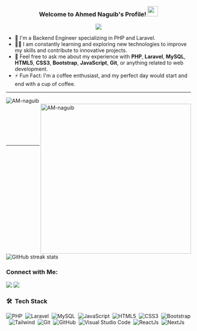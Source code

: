 <h3 align="center">
  Welcome to Ahmed Naguib's Profile!
  <img src="https://media.giphy.com/media/hvRJCLFzcasrR4ia7z/giphy.gif" width="28">
</h3>

<!-- Typing SVG by DenverCoder1 - https://github.com/DenverCoder1/readme-typing-svg -->
<p align="center">
  <a href="https://github.com/DenverCoder1/readme-typing-svg"><img src="https://readme-typing-svg.herokuapp.com/?lines=Backend%20Developer%20(PHP%20Laravel);Always%20learning%20new%20things&font=Fira%20Code&center=true&width=440&height=45&color=f75c7e&vCenter=true&size=22"></a>
</p> 

- 🏢 I'm a Backend Engineer specializing in PHP and Laravel.
- 👨‍💻 I am constantly learning and exploring new technologies to improve my skills and contribute to innovative projects.
- 💬 Feel free to ask me about my experience with **PHP**, **Laravel**, **MySQL**, **HTML5**, **CSS3**, **Bootstrap**, **JavaScript**, **Git**, or anything related to web development.
- ⚡ Fun Fact: I'm a coffee enthusiast, and my perfect day would start and end with a cup of coffee.

<hr/>

<p><img align="left" src="https://github-readme-stats.vercel.app/api/top-langs?username=AM-naguib&show_icons=true&locale=en&layout=compact&theme=chartreuse-dark" alt="AM-naguib" /></p>
<p>&nbsp;<img align="right" src="https://github-readme-stats.vercel.app/api?username=AM-naguib&show_icons=true&locale=en&theme=chartreuse-dark" alt="AM-naguib" width="410" /></p>

<br><br><br><br><br>
<hr>

![GitHub streak stats](https://github-readme-streak-stats.herokuapp.com/?user=AM-naguib&show_icons=true&locale=en&layout=compact&theme=chartreuse-dark)

### Connect with Me:

<a href="https://www.linkedin.com/in/am-naguib/" target="_blank"><img src="https://img.shields.io/badge/-Ahmed%20Naguib-0077B5?style=for-the-badge&logo=Linkedin&logoColor=white"/></a>
<a href="https://github.com/am-naguib" target="_blank"><img src="https://img.shields.io/badge/-GitHub-05122A?style=for-the-badge&logo=github&logoColor=white"/></a>

### 🛠 &nbsp;Tech Stack
![PHP](https://img.shields.io/badge/-Php-05122A?style=flat&logo=php)&nbsp;
![Laravel](https://img.shields.io/badge/-Laravel-05122A?style=flat&logo=laravel)&nbsp;
![MySQL](https://img.shields.io/badge/-Mysql-05122A?style=flat&logo=mysql)&nbsp;
![JavaScript](https://img.shields.io/badge/-JavaScript-05122A?style=flat&logo=javascript)&nbsp;
![HTML5](https://img.shields.io/badge/-HTML5-05122A?style=flat&logo=HTML5)&nbsp;
![CSS3](https://img.shields.io/badge/-CSS3-05122A?style=flat&logo=CSS3&logoColor=1572B6)&nbsp;
![Bootstrap](https://img.shields.io/badge/-Bootstrap-05122A?style=flat&logo=bootstrap)&nbsp;
![Tailwind](https://img.shields.io/badge/-Tailwind-05122A?style=flat&logo=tailwind)&nbsp;
![Git](https://img.shields.io/badge/-Git-05122A?style=flat&logo=git)&nbsp;
![GitHub](https://img.shields.io/badge/-GitHub-05122A?style=flat&logo=github)&nbsp;
![Visual Studio Code](https://img.shields.io/badge/-Visual%20Studio%20Code-05122A?style=flat&logo=visual-studio-code&logoColor=007ACC)&nbsp;
![ReactJs](https://img.shields.io/badge/-ReactJs-05122A?style=flat&logo=react)&nbsp;
![NextJs](https://img.shields.io/badge/-NextJs-05122A?style=flat&logo=NextJs)&nbsp;

<br/>
